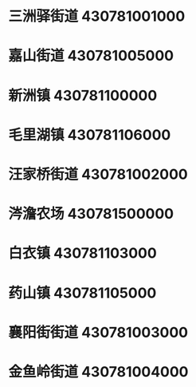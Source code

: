 # 三洲驿街道 430781001000
# 嘉山街道 430781005000
# 新洲镇 430781100000
# 毛里湖镇 430781106000
# 汪家桥街道 430781002000
# 涔澹农场 430781500000
# 白衣镇 430781103000
# 药山镇 430781105000
# 襄阳街街道 430781003000
# 金鱼岭街道 430781004000
